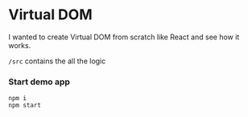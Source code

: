 # Virtual DOM

I wanted to create Virtual DOM from scratch like React and see how it works.

`/src` contains the all the logic

### Start demo app

```
npm i
npm start
```
